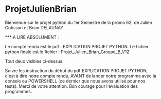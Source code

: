 # ProjetJulienBrian
Bienvenue sur le projet python du 1er Semestre de la promo 62, de Julien Cotisson et Brian DELAUNAY

*** A LIRE ABSOLUMENT :

Le compte rendu est le pdf : EXPLICATION PROJET PYTHON.
Le fichier python finale est le fichier : Projet_Julien_Brian_Groupe_B_V12

Tout deux visibles ci-dessus.

Suivre les instruction du début du pdf EXPLICATION PROJET PYTHON, c'est à dire notre compte rendu, AVANT de lancer notre programme avec la console ou POWERSHELL (ce dernier que nous avons utilisé pour nos tests).
Merci de votre attention. Bon courage pour l'évaluation des programmes.

